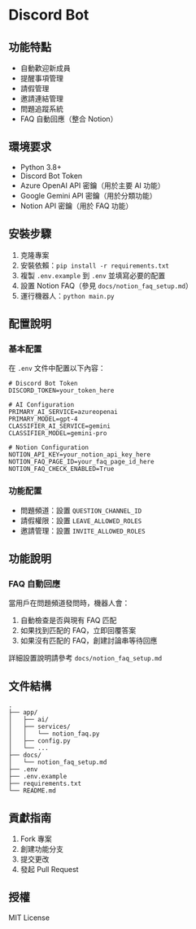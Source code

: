# Discord Bot

## 功能特點

- 自動歡迎新成員
- 提醒事項管理
- 請假管理
- 邀請連結管理
- 問題追蹤系統
- FAQ 自動回應（整合 Notion）

## 環境要求

- Python 3.8+
- Discord Bot Token
- Azure OpenAI API 密鑰（用於主要 AI 功能）
- Google Gemini API 密鑰（用於分類功能）
- Notion API 密鑰（用於 FAQ 功能）

## 安裝步驟

1. 克隆專案
2. 安裝依賴：`pip install -r requirements.txt`
3. 複製 `.env.example` 到 `.env` 並填寫必要的配置
4. 設置 Notion FAQ（參見 `docs/notion_faq_setup.md`）
5. 運行機器人：`python main.py`

## 配置說明

### 基本配置

在 `.env` 文件中配置以下內容：

```env
# Discord Bot Token
DISCORD_TOKEN=your_token_here

# AI Configuration
PRIMARY_AI_SERVICE=azureopenai
PRIMARY_MODEL=gpt-4
CLASSIFIER_AI_SERVICE=gemini
CLASSIFIER_MODEL=gemini-pro

# Notion Configuration
NOTION_API_KEY=your_notion_api_key_here
NOTION_FAQ_PAGE_ID=your_faq_page_id_here
NOTION_FAQ_CHECK_ENABLED=True
```

### 功能配置

- 問題頻道：設置 `QUESTION_CHANNEL_ID`
- 請假權限：設置 `LEAVE_ALLOWED_ROLES`
- 邀請管理：設置 `INVITE_ALLOWED_ROLES`

## 功能說明

### FAQ 自動回應

當用戶在問題頻道發問時，機器人會：

1. 自動檢查是否與現有 FAQ 匹配
2. 如果找到匹配的 FAQ，立即回覆答案
3. 如果沒有匹配的 FAQ，創建討論串等待回應

詳細設置說明請參考 `docs/notion_faq_setup.md`

## 文件結構

```
.
├── app/
│   ├── ai/
│   ├── services/
│   │   └── notion_faq.py
│   ├── config.py
│   └── ...
├── docs/
│   └── notion_faq_setup.md
├── .env
├── .env.example
├── requirements.txt
└── README.md
```

## 貢獻指南

1. Fork 專案
2. 創建功能分支
3. 提交更改
4. 發起 Pull Request

## 授權

MIT License 